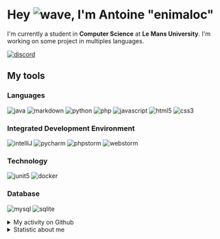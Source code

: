 # Hey ![wave], I'm Antoine "enimaloc"

I'm currently a student in **Computer Science** at **Le Mans University**. I'm working on some project in multiples
languages.

[![discord]](https://discord.com/users/136200628509605888)
## My tools

### Languages
![java] ![markdown] ![python] ![php] ![javascript] ![html5] ![css3]

### Integrated Development Environment
![intelliJ] ![pycharm] ![phpstorm]  ![webstorm]

### Technology
![junit5] ![docker]

### Database
![mysql] ![sqlite]

<details>
<summary>My activity on Github</summary>

<!--RECENT_ACTIVITY:last_update-->
> Last Updated: 12/11 13:24 (Europe/Paris)
<!--RECENT_ACTIVITY:last_update_end-->
<!--RECENT_ACTIVITY:start-->
1. ![prMerged] Merged PR [`#9`](https://github.com/enimaloc/JDA-enutils/pull/9) in [enimaloc/JDA-enutils](https://github.com/enimaloc/JDA-enutils)
2. ![prOpened] Opened PR [`#9`](https://github.com/enimaloc/JDA-enutils/pull/9) in [enimaloc/JDA-enutils](https://github.com/enimaloc/JDA-enutils)
3. ![prMerged] Merged PR [`#8`](https://github.com/enimaloc/JDA-enutils/pull/8) in [enimaloc/JDA-enutils](https://github.com/enimaloc/JDA-enutils)
4. ![prOpened] Opened PR [`#8`](https://github.com/enimaloc/JDA-enutils/pull/8) in [enimaloc/JDA-enutils](https://github.com/enimaloc/JDA-enutils)
5. ![prMerged] Merged PR [`#7`](https://github.com/enimaloc/JDA-enutils/pull/7) in [enimaloc/JDA-enutils](https://github.com/enimaloc/JDA-enutils)
6. ![prOpened] Opened PR [`#7`](https://github.com/enimaloc/JDA-enutils/pull/7) in [enimaloc/JDA-enutils](https://github.com/enimaloc/JDA-enutils)
7. ![prMerged] Merged PR [`#6`](https://github.com/enimaloc/JDA-enutils/pull/6) in [enimaloc/JDA-enutils](https://github.com/enimaloc/JDA-enutils)
8. ![prOpened] Opened PR [`#6`](https://github.com/enimaloc/JDA-enutils/pull/6) in [enimaloc/JDA-enutils](https://github.com/enimaloc/JDA-enutils)
9. ![prMerged] Merged PR [`#5`](https://github.com/enimaloc/JDA-enutils/pull/5) in [enimaloc/JDA-enutils](https://github.com/enimaloc/JDA-enutils)
10. ![prOpened] Opened PR [`#5`](https://github.com/enimaloc/JDA-enutils/pull/5) in [enimaloc/JDA-enutils](https://github.com/enimaloc/JDA-enutils)
<!--RECENT_ACTIVITY:end-->

</details>

<details>
<summary>Statistic about me</summary>

<p align="center">
<a href="https://wakatime.com/@enimaloc">
<img src="https://github-readme-stats.vercel.app/api/wakatime?username=enimaloc&theme=dark&hide_border=true&hide_title=true&layout=compact" alt="enimaloc's wakatime stats">
</a>
</p>

<!--START_SECTION:waka-->
![Code Time](http://img.shields.io/badge/Code%20Time-2%2C934%20hrs%2028%20mins-blue)

**🐱 My GitHub Data** 

> 📦 17.7 kB Used in GitHub's Storage 
 > 
> 🏆 198 Contributions in the Year 2023
 > 
> 🚫 Not Opted to Hire
 > 
> 📜 43 Public Repositories 
 > 
> 🔑 17 Private Repositories 
 > 

 Last Updated on 12/11/2023 12:26:26 UTC
<!--END_SECTION:waka-->

</details>

<!-- Icons -->
[wave]: https://cdn.jsdelivr.net/gh/Readme-Workflows/Readme-Icons@1.1.0/icons/gifs/wave.gif

<!-- Badges -->
[issueOpened]: https://cdn.jsdelivr.net/gh/Readme-Workflows/Readme-Icons@main/icons/octicons/IssueOpened.svg
[issueClosed]: https://cdn.jsdelivr.net/gh/Readme-Workflows/Readme-Icons@main/icons/octicons/IssueClosed.svg

[prOpened]: https://cdn.jsdelivr.net/gh/Readme-Workflows/Readme-Icons@main/icons/octicons/PullRequestOpened.svg
[prClosed]: https://cdn.jsdelivr.net/gh/Readme-Workflows/Readme-Icons@main/icons/octicons/PullRequestClosed.svg
[prMerged]: https://cdn.jsdelivr.net/gh/Readme-Workflows/Readme-Icons@main/icons/octicons/PullRequestMerged.svg

[comment]: https://cdn.jsdelivr.net/gh/Readme-Workflows/Readme-Icons@main/icons/octicons/Comment.svg

[changesRequested]: https://cdn.jsdelivr.net/gh/Readme-Workflows/Readme-Icons@main/icons/octicons/RequestedChanges.svg
[approved]: https://cdn.jsdelivr.net/gh/Readme-Workflows/Readme-Icons@main/icons/octicons/ApprovedChanges.svg

[repoCreated]: https://cdn.jsdelivr.net/gh/Readme-Workflows/Readme-Icons@main/icons/octicons/Repository.svg
[newRelease]: https://cdn.jsdelivr.net/gh/Readme-Workflows/Readme-Icons@main/icons/octicons/Release.svg
[star]: https://cdn.jsdelivr.net/gh/Readme-Workflows/Readme-Icons@main/icons/octicons/StarredRepository.svg
[wiki]: https://cdn.jsdelivr.net/gh/Readme-Workflows/Readme-Icons@main/icons/octicons/Wiki.svg
[fork]: https://cdn.jsdelivr.net/gh/Readme-Workflows/Readme-Icons@main/icons/octicons/ForkedRepository.svg
[people]: https://cdn.jsdelivr.net/gh/Readme-Workflows/Readme-Icons@main/icons/octicons/People.svg

<!-- Meta Badge -->
[junit5]: https://img.shields.io/badge/JUnit5-323330?style=for-the-badge&logo=junit5

<!--- https://github.com/alexandresanlim/Badges4-README.md-Profile#-group- -->
[discord]: https://img.shields.io/badge/Discord-323330?style=for-the-badge&logo=discord

<!--- https://github.com/alexandresanlim/Badges4-README.md-Profile#-languages- -->
[java]: https://img.shields.io/badge/Java-323330?style=for-the-badge&logo=java
[python]: https://img.shields.io/badge/Python-323330?style=for-the-badge&logo=python
[php]: https://img.shields.io/badge/PHP-323330?style=for-the-badge&logo=php
[javascript]: https://img.shields.io/badge/JavaScript-323330?style=for-the-badge&logo=javascript
[html5]: https://img.shields.io/badge/HTML5-323330?style=for-the-badge&logo=html5
[css3]: https://img.shields.io/badge/CSS3-323330?style=for-the-badge&logo=css3

<!--- https://github.com/alexandresanlim/Badges4-README.md-Profile#-database- -->
[mysql]: https://img.shields.io/badge/MySQL-323330?style=for-the-badge&logo=mysql
[sqlite]: https://img.shields.io/badge/SQLite-323330?style=for-the-badge&logo=sqlite

<!--- https://github.com/alexandresanlim/Badges4-README.md-Profile#-frameworks- -->
[markdown]: https://img.shields.io/badge/Markdown-323330?style=for-the-badge&logo=markdown
[docker]: https://img.shields.io/badge/Docker-323330?style=for-the-badge&logo=docker

<!--- https://github.com/alexandresanlim/Badges4-README.md-Profile#-ide- -->
[intelliJ]: https://img.shields.io/badge/IntelliJIDEA-323330.svg?style=for-the-badge&logo=intellij-idea
[pycharm]: https://img.shields.io/badge/PyCharm-323330.svg?&style=for-the-badge&logo=PyCharm
[phpstorm]: http://img.shields.io/badge/-PHPStorm-323330?style=for-the-badge&logo=phpstorm
[webstorm]: https://img.shields.io/badge/WebStorm-323330?style=for-the-badge&logo=WebStorm